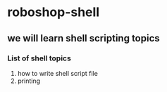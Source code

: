 # roboshop-shell

## we will learn shell scripting topics
### List of shell topics

1. how to write shell script file
2. printing
